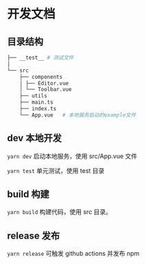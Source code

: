 # 开发文档

## 目录结构

```bash
├── __test__ # 测试文件
│
└── src
    ├── components
    │ ├── Editor.vue
    │ └── Toolbar.vue
    ├── utils
    ├── main.ts
    ├── index.ts
    └── App.vue   # 本地服务启动的example文件
```

## dev 本地开发

`yarn dev` 启动本地服务，使用 src/App.vue 文件

`yarn test` 单元测试，使用 test 目录

## build 构建

`yarn build` 构建代码，使用 src 目录。

## release 发布

`yarn release` 可触发 github actions 并发布 npm
